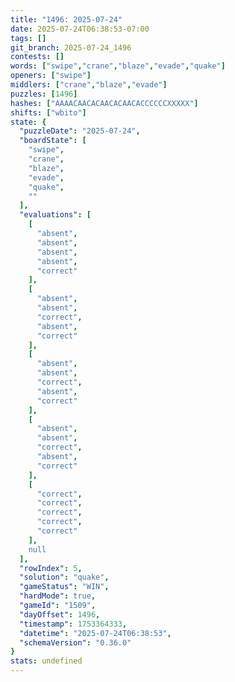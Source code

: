 ```yaml
---
title: "1496: 2025-07-24"
date: 2025-07-24T06:38:53-07:00
tags: []
git_branch: 2025-07-24_1496
contests: []
words: ["swipe","crane","blaze","evade","quake"]
openers: ["swipe"]
middlers: ["crane","blaze","evade"]
puzzles: [1496]
hashes: ["AAAACAACACAACACAACACCCCCCXXXXX"]
shifts: ["wbito"]
state: {
  "puzzleDate": "2025-07-24",
  "boardState": [
    "swipe",
    "crane",
    "blaze",
    "evade",
    "quake",
    ""
  ],
  "evaluations": [
    [
      "absent",
      "absent",
      "absent",
      "absent",
      "correct"
    ],
    [
      "absent",
      "absent",
      "correct",
      "absent",
      "correct"
    ],
    [
      "absent",
      "absent",
      "correct",
      "absent",
      "correct"
    ],
    [
      "absent",
      "absent",
      "correct",
      "absent",
      "correct"
    ],
    [
      "correct",
      "correct",
      "correct",
      "correct",
      "correct"
    ],
    null
  ],
  "rowIndex": 5,
  "solution": "quake",
  "gameStatus": "WIN",
  "hardMode": true,
  "gameId": "1509",
  "dayOffset": 1496,
  "timestamp": 1753364333,
  "datetime": "2025-07-24T06:38:53",
  "schemaVersion": "0.36.0"
}
stats: undefined
---
```

<!-- more -->
